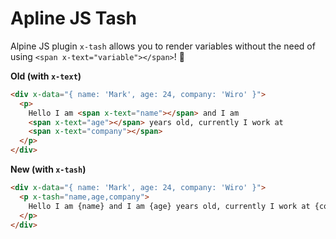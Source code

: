 # Apline JS Tash

Alpine JS plugin `x-tash` allows you to render variables without the need of using `<span x-text="variable"></span>`! 🎉

**Old (with `x-text`)**

```html
<div x-data="{ name: 'Mark', age: 24, company: 'Wiro' }">
  <p>
    Hello I am <span x-text="name"></span> and I am
    <span x-text="age"></span> years old, currently I work at
    <span x-text="company"></span>
  </p>
</div>
```

**New (with `x-tash`)**

```html
<div x-data="{ name: 'Mark', age: 24, company: 'Wiro' }">
  <p x-tash="name,age,company">
    Hello I am {name} and I am {age} years old, currently I work at {company}
  </p>
</div>
```
